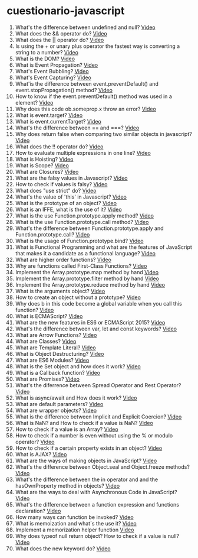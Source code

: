 # cuestionario-javascript

1. What's the difference between undefined and null? [Video](https://www.youtube.com/watch?v=xYea52oGVmM)
2. What does the && operator do? [Video](https://www.youtube.com/watch?v=uAdVUFUISMU)
3. What does the || operator do? [Video](https://www.youtube.com/watch?v=B40i5OlMX30)
4. Is using the + or unary plus operator the fastest way is converting a string to a number? [Video](https://youtu.be/s2Vsf55pKVk)
5. What is the DOM? [Video](https://youtu.be/B6y7QfsVGSQ)
6. What is Event Propagation? [Video](https://youtu.be/v-C5WJn2jhA)  
7. What's Event Bubbling? [Video](https://youtu.be/cwvoi9HfCyI)  
8. What's Event Capturing? [Video](https://youtu.be/ok6mXbov19E)  
9. What'is the difference between event.preventDefault() and event.stopPropagation() method? [Video](https://youtu.be/4iQK6ZCNKJA)  
10. How to know if the event.preventDefault() method was used in a element? [Video](https://youtu.be/8WmNtPn4JNg)  
11. Why does this code ob.someprop.x throw an error? [Video](https://youtu.be/l0ffRu_0VNQ)
12. What is event.target? [Video](https://youtu.be/BMXygfm6hfg)
13. What is event.currentTarget? [Video](https://youtu.be/i2nzEwnQtDw) 
14. What's the difference between == and ===? [Video](https://youtu.be/UGVgL25YoIk)
15. Why does return false when comparing two similar objects in javascript? [Video](https://youtu.be/TaaFbz8IjCU)
16. What does the !! operator do? [Video](https://youtu.be/gYU-Gw7-Pr8)
17. How to evaluate multiple expressions in one line? [Video](https://youtu.be/r8U0Dx_ZZwI)
18. What is Hoisting? [Video](https://youtu.be/8Hkmf4O6w1A)
19. What is Scope? [Video](https://youtu.be/TdHkkMe78OE)
20. What are Closures? [Video](https://youtu.be/2FLtkSLLBSs)
21. What are the falsy values in Javascript? [Video](https://youtu.be/-2LgEtJmnBY)
22. How to check if values is falsy? [Video](https://youtu.be/uNhe2SQ1tgg)
23. What does "use strict" do? [Video](https://youtu.be/k6SsmlTooL4)
24. What's the value of 'this' in Javascript? [Video](https://youtu.be/yS7hrIKcu5Y)
25. What is the prototype of an object? [Video](https://youtu.be/kFiWBzt9uS4)
26. What is an IFFE, what is the use of it? [Video](https://youtu.be/adf0AHDyFmQ)
27. What is the use Function.prototype.apply method? [Video](https://youtu.be/Dfdva9xy8Ow)
28. What is the use Function.prototype.call method? [Video](https://youtu.be/G2mf9uB3CAo)
29. What's the difference between Function.prototype.apply and Function.prototype.call? [Video](https://youtu.be/vW34OMypWMY)
30. What is the usage of Function.prototype.bind? [Video](https://youtu.be/wqLhzNUILbw)
31. What is Functional Programming and what are the features of JavaScript that makes it a candidate as a functional language? [Video](https://youtu.be/9HH8i0mtN7U)
32. What are higher order functions? [Video](https://youtu.be/zqBXX3atBiQ)
33. Why are functions called First-Class Functions? [Video](https://youtu.be/noEiaq5MF1o)
34. Implement the Array.prototype.map method by hand [Video](https://youtu.be/1TVgKgzHwaQ)
35. Implement the Array.prototype.filter method by hand [Video](https://youtu.be/9L0jBok8Mnw)
36. Implement the Array.prototype.reduce method by hand [Video](https://youtu.be/1mz3J_XMi0w)
37. What is the arguments object? [Video](https://youtu.be/j8owTx10ho4)
38. How to create an object without a prototype? [Video](-)
39. Why does b in this code become a global variable when you call this function? [Video](-)
40. What is ECMAScript? [Video](-)
41. What are the new features in ES6 or ECMAScript 2015? [Video](-)
42. What's the difference between var, let and const keywords? [Video](-)
43. What are Arrow Functions? [Video](-)
44. What are Classes? [Video](-)
45. What are Template Literal? [Video](-)
46. What is Object Destructuring? [Video](-)
47. What are ES6 Modules? [Video](-)
48. What is the Set object and how does it work? [Video](-)
49. What is a Callback function? [Video](-)
50. What are Promises? [Video](-)
51. What's the diferrence between Spread Operator and Rest Operator? [Video](-)
52. What is async/await and How does it work? [Video](-)
53. What are default parameters? [Video](-)
54. What are wrapper objects? [Video](-)
55. What is the difference between Implicit and Explicit Coercion? [Video](-)
56. What is NaN? and How to check if a value is NaN? [Video](-)
57. How to check if a value is an Array? [Video](-)
58. How to check if a number is even without using the % or modulo operator? [Video](-)
59. How to check if a certain property exists in an object? [Video](-)
60. What is AJAX? [Video](-)
61. What are the ways of making objects in JavaScript? [Video](-)
62. What's the difference between Object.seal and Object.freeze methods? [Video](-)
63. What's the difference between the in operator and and the hasOwnProperty method in objects? [Video](-)
64. What are the ways to deal with Asynchronous Code in JavaScript? [Video](-)
65. What's the difference between a function expression and functions declaration? [Video](-)
66. How many ways can function be invoked? [Video](-)
67. What is memoization and what´s the use it? [Video](-)
68. Implement a memorization helper function [Video](-)
69. Why does typeof null return object? How to check if a value is null? [Video](-)
70. What does the new keyword do? [Video](-)
